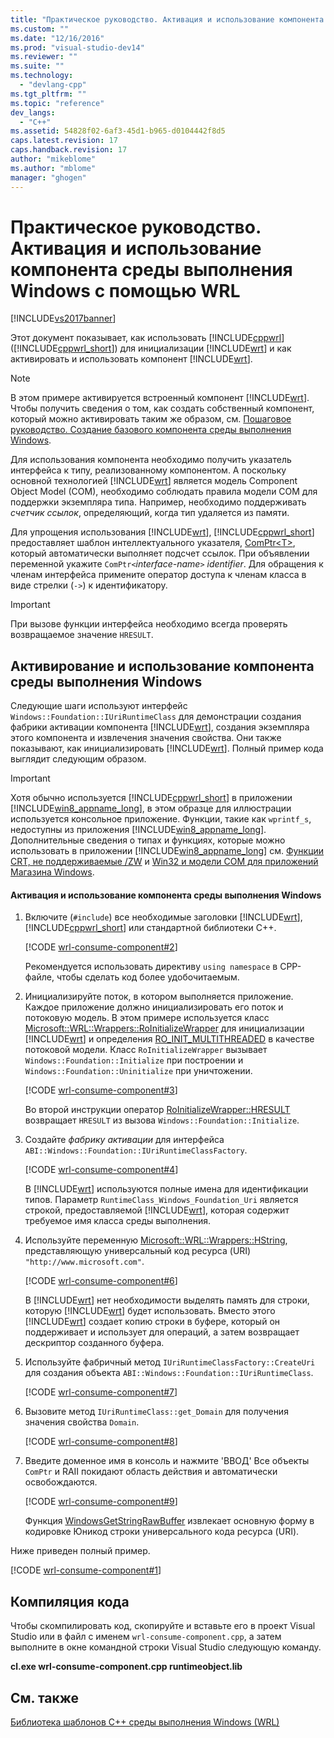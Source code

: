 ```yaml
---
title: "Практическое руководство. Активация и использование компонента среды выполнения Windows с помощью WRL | Microsoft Docs"
ms.custom: ""
ms.date: "12/16/2016"
ms.prod: "visual-studio-dev14"
ms.reviewer: ""
ms.suite: ""
ms.technology: 
  - "devlang-cpp"
ms.tgt_pltfrm: ""
ms.topic: "reference"
dev_langs: 
  - "C++"
ms.assetid: 54828f02-6af3-45d1-b965-d0104442f8d5
caps.latest.revision: 17
caps.handback.revision: 17
author: "mikeblome"
ms.author: "mblome"
manager: "ghogen"
---
```

# Практическое руководство. Активация и использование компонента среды выполнения Windows с помощью WRL
[!INCLUDE[vs2017banner](../assembler/inline/includes/vs2017banner.md)]

Этот документ показывает, как использовать [!INCLUDE[cppwrl](../windows/includes/cppwrl_md.md)] \([!INCLUDE[cppwrl_short](../windows/includes/cppwrl_short_md.md)]\) для инициализации [!INCLUDE[wrt](../atl/reference/includes/wrt_md.md)] и как активировать и использовать компонент [!INCLUDE[wrt](../atl/reference/includes/wrt_md.md)].  
  
> [!NOTE]
>  В этом примере активируется встроенный компонент [!INCLUDE[wrt](../atl/reference/includes/wrt_md.md)].  Чтобы получить сведения о том, как создать собственный компонент, который можно активировать таким же образом, см. [Пошаговое руководство. Создание базового компонента среды выполнения Windows](../windows/walkthrough-creating-a-basic-windows-runtime-component-using-wrl.md).  
  
 Для использования компонента необходимо получить указатель интерфейса к типу, реализованному компонентом.  А поскольку основной технологией [!INCLUDE[wrt](../atl/reference/includes/wrt_md.md)] является модель Component Object Model \(COM\), необходимо соблюдать правила модели COM для поддержки экземпляра типа.  Например, необходимо поддерживать *счетчик ссылок*, определяющий, когда тип удаляется из памяти.  
  
 Для упрощения использования [!INCLUDE[wrt](../atl/reference/includes/wrt_md.md)], [!INCLUDE[cppwrl_short](../windows/includes/cppwrl_short_md.md)] предоставляет шаблон интеллектуального указателя, [ComPtr\<T\>](../windows/comptr-class.md), который автоматически выполняет подсчет ссылок.  При объявлении переменной укажите `ComPtr<`*interface\-name*`>` *identifier*.  Для обращения к членам интерфейса примените оператор доступа к членам класса в виде стрелки \(`->`\) к идентификатору.  
  
> [!IMPORTANT]
>  При вызове функции интерфейса необходимо всегда проверять возвращаемое значение `HRESULT`.  
  
## Активирование и использование компонента среды выполнения Windows  
 Следующие шаги используют интерфейс `Windows::Foundation::IUriRuntimeClass` для демонстрации создания фабрики активации компонента [!INCLUDE[wrt](../atl/reference/includes/wrt_md.md)], создания экземпляра этого компонента и извлечения значения свойства.  Они также показывают, как инициализировать [!INCLUDE[wrt](../atl/reference/includes/wrt_md.md)].  Полный пример кода выглядит следующим образом.  
  
> [!IMPORTANT]
>  Хотя обычно используется [!INCLUDE[cppwrl_short](../windows/includes/cppwrl_short_md.md)] в приложении [!INCLUDE[win8_appname_long](../build/includes/win8_appname_long_md.md)], в этом образце для иллюстрации используется консольное приложение.  Функции, такие как `wprintf_s`, недоступны из приложения [!INCLUDE[win8_appname_long](../build/includes/win8_appname_long_md.md)].  Дополнительные сведения о типах и функциях, которые можно использовать в приложении [!INCLUDE[win8_appname_long](../build/includes/win8_appname_long_md.md)] см. [Функции CRT, не поддерживаемые \/ZW](http://msdn.microsoft.com/library/windows/apps/jj606124.aspx) и [Win32 и модели COM для приложений Магазина Windows](http://msdn.microsoft.com/library/windows/apps/br205757.aspx).  
  
#### Активация и использование компонента среды выполнения Windows  
  
1.  Включите \(`#include`\) все необходимые заголовки [!INCLUDE[wrt](../atl/reference/includes/wrt_md.md)], [!INCLUDE[cppwrl_short](../windows/includes/cppwrl_short_md.md)] или стандартной библиотеки C\+\+.  
  
     [!CODE [wrl-consume-component#2](../CodeSnippet/VS_Snippets_Misc/wrl-consume-component#2)]  
  
     Рекомендуется использовать директиву `using namespace` в CPP\-файле, чтобы сделать код более удобочитаемым.  
  
2.  Инициализируйте поток, в котором выполняется приложение.  Каждое приложение должно инициализировать его поток и потоковую модель.  В этом примере используется класс [Microsoft::WRL::Wrappers::RoInitializeWrapper](../Topic/RoInitializeWrapper%20Class.md) для инициализации [!INCLUDE[wrt](../atl/reference/includes/wrt_md.md)] и определения [RO\_INIT\_MULTITHREADED](http://msdn.microsoft.com/library/windows/apps/br224661.aspx) в качестве потоковой модели.  Класс `RoInitializeWrapper` вызывает `Windows::Foundation::Initialize` при построении и `Windows::Foundation::Uninitialize` при уничтожении.  
  
     [!CODE [wrl-consume-component#3](../CodeSnippet/VS_Snippets_Misc/wrl-consume-component#3)]  
  
     Во второй инструкции оператор [RoInitializeWrapper::HRESULT](../windows/roinitializewrapper-hresult-parens-operator.md) возвращает `HRESULT` из вызова `Windows::Foundation::Initialize`.  
  
3.  Создайте *фабрику активации* для интерфейса `ABI::Windows::Foundation::IUriRuntimeClassFactory`.  
  
     [!CODE [wrl-consume-component#4](../CodeSnippet/VS_Snippets_Misc/wrl-consume-component#4)]  
  
     В [!INCLUDE[wrt](../atl/reference/includes/wrt_md.md)] используются полные имена для идентификации типов.  Параметр `RuntimeClass_Windows_Foundation_Uri` является строкой, предоставляемой [!INCLUDE[wrt](../atl/reference/includes/wrt_md.md)], которая содержит требуемое имя класса среды выполнения.  
  
4.  Используйте переменную [Microsoft::WRL::Wrappers::HString](../windows/hstring-class.md), представляющую универсальный код ресурса \(URI\) `"http://www.microsoft.com"`.  
  
     [!CODE [wrl-consume-component#6](../CodeSnippet/VS_Snippets_Misc/wrl-consume-component#6)]  
  
     В [!INCLUDE[wrt](../atl/reference/includes/wrt_md.md)] нет необходимости выделять память для строки, которую [!INCLUDE[wrt](../atl/reference/includes/wrt_md.md)] будет использовать.  Вместо этого [!INCLUDE[wrt](../atl/reference/includes/wrt_md.md)] создает копию строки в буфере, который он поддерживает и использует для операций, а затем возвращает дескриптор созданного буфера.  
  
5.  Используйте фабричный метод `IUriRuntimeClassFactory::CreateUri` для создания объекта `ABI::Windows::Foundation::IUriRuntimeClass`.  
  
     [!CODE [wrl-consume-component#7](../CodeSnippet/VS_Snippets_Misc/wrl-consume-component#7)]  
  
6.  Вызовите метод `IUriRuntimeClass::get_Domain` для получения значения свойства `Domain`.  
  
     [!CODE [wrl-consume-component#8](../CodeSnippet/VS_Snippets_Misc/wrl-consume-component#8)]  
  
7.  Введите доменное имя в консоль и нажмите 'ВВОД'  Все объекты `ComPtr` и RAII покидают область действия и автоматически освобождаются.  
  
     [!CODE [wrl-consume-component#9](../CodeSnippet/VS_Snippets_Misc/wrl-consume-component#9)]  
  
     Функция [WindowsGetStringRawBuffer](http://msdn.microsoft.com/library/windows/apps/br224636.aspx) извлекает основную форму в кодировке Юникод строки универсального кода ресурса \(URI\).  
  
 Ниже приведен полный пример.  
  
 [!CODE [wrl-consume-component#1](../CodeSnippet/VS_Snippets_Misc/wrl-consume-component#1)]  
  
## Компиляция кода  
 Чтобы скомпилировать код, скопируйте и вставьте его в проект Visual Studio или в файл с именем `wrl-consume-component.cpp`, а затем выполните в окне командной строки Visual Studio следующую команду.  
  
 **cl.exe wrl\-consume\-component.cpp runtimeobject.lib**  
  
## См. также  
 [Библиотека шаблонов C\+\+ среды выполнения Windows \(WRL\)](../Topic/Windows%20Runtime%20C++%20Template%20Library%20\(WRL\).md)